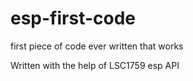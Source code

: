 # esp-first-code
first piece of code ever written that works

Written with the help of LSC1759 esp API
